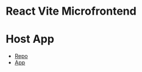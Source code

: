 # React Vite Microfrontend

# Host App
- [Repo](https://github.com/dqdzung/react-vite-mfe-host)
- [App](https://react-vite-mfe-host.vercel.app/)